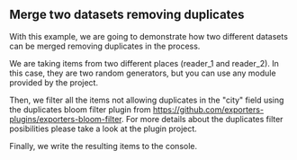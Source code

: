 Merge two datasets removing duplicates
--------------------------------------

With this example, we are going to demonstrate how two different datasets can be merged removing 
duplicates in the process.

We are taking items from two different places (reader_1 and reader_2). In this case, they are two
random generators, but you can use any module provided by the project.

Then, we filter all the items not allowing duplicates in the "city" field using the duplicates bloom 
filter plugin from https://github.com/exporters-plugins/exporters-bloom-filter. For more details about
the duplicates filter posibilities please take a look at the plugin project.

Finally, we write the resulting items to the console.